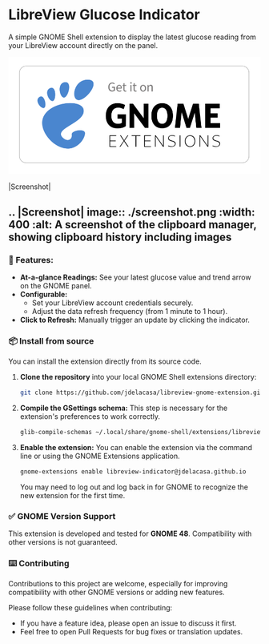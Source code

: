 # LibreView Glucose Indicator
A simple GNOME Shell extension to display the latest glucose reading from your LibreView account directly on the panel.

![](https://raw.githubusercontent.com/andyholmes/gnome-shell-extensions-badge/eb9af9a1c6f04eb060cb01de6aeb5c84232cd8c0/get-it-on-ego.svg?sanitize=true "Get it on GNOME Extensions")

   
   
|Screenshot|

.. |Screenshot| image:: ./screenshot.png
  :width: 400
  :alt: A screenshot of the clipboard manager, showing clipboard history including images
---

### 🧰 Features:
*   **At-a-glance Readings:** See your latest glucose value and trend arrow on the GNOME panel.
*   **Configurable:**
    *   Set your LibreView account credentials securely.
    *   Adjust the data refresh frequency (from 1 minute to 1 hour).
*   **Click to Refresh:** Manually trigger an update by clicking the indicator.

### 📦 Install from source
You can install the extension directly from its source code.

1.  **Clone the repository** into your local GNOME Shell extensions directory:
    ```bash
    git clone https://github.com/jdelacasa/libreview-gnome-extension.git ~/.local/share/gnome-shell/extensions/libreview-indicator@jdelacasa.github.io
    ```

2.  **Compile the GSettings schema:**
    This step is necessary for the extension's preferences to work correctly.
    ```bash
    glib-compile-schemas ~/.local/share/gnome-shell/extensions/libreview-indicator@jdelacasa.github.io/schemas/
    ```

3.  **Enable the extension:**
    You can enable the extension via the command line or using the GNOME Extensions application.
    ```bash
    gnome-extensions enable libreview-indicator@jdelacasa.github.io
    ```
    You may need to log out and log back in for GNOME to recognize the new extension for the first time.

### ✅ GNOME Version Support
This extension is developed and tested for **GNOME 48**. Compatibility with other versions is not guaranteed.

### ⌨️ Contributing
Contributions to this project are welcome, especially for improving compatibility with other GNOME versions or adding new features.

Please follow these guidelines when contributing:
*   If you have a feature idea, please open an issue to discuss it first.
*   Feel free to open Pull Requests for bug fixes or translation updates.